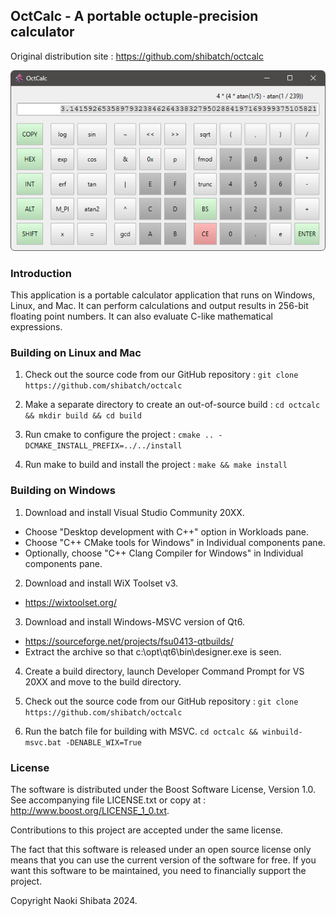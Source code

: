 
## OctCalc - A portable octuple-precision calculator

Original distribution site : https://github.com/shibatch/octcalc


![Screenshot](scrshot.png)


### Introduction

This application is a portable calculator application that runs on
Windows, Linux, and Mac.  It can perform calculations and output
results in 256-bit floating point numbers.  It can also evaluate
C-like mathematical expressions.


### Building on Linux and Mac

1. Check out the source code from our GitHub repository :
`git clone https://github.com/shibatch/octcalc`

2. Make a separate directory to create an out-of-source build :
`cd octcalc && mkdir build && cd build`

3. Run cmake to configure the project :
`cmake .. -DCMAKE_INSTALL_PREFIX=../../install`

4. Run make to build and install the project :
`make && make install`


### Building on Windows

1. Download and install Visual Studio Community 20XX.
  * Choose "Desktop development with C++" option in Workloads pane.
  * Choose "C++ CMake tools for Windows" in Individual components
    pane.
  * Optionally, choose "C++ Clang Compiler for Windows" in Individual
    components pane.

2. Download and install WiX Toolset v3.
  * https://wixtoolset.org/

3. Download and install Windows-MSVC version of Qt6.
  * https://sourceforge.net/projects/fsu0413-qtbuilds/
  * Extract the archive so that c:\opt\qt6\bin\designer.exe is seen.

4. Create a build directory, launch Developer Command Prompt for VS
  20XX and move to the build directory.

5. Check out the source code from our GitHub repository :
`git clone https://github.com/shibatch/octcalc`

6. Run the batch file for building with MSVC.
`cd octcalc && winbuild-msvc.bat -DENABLE_WIX=True`


### License

The software is distributed under the Boost Software License, Version 1.0.
See accompanying file LICENSE.txt or copy at :
http://www.boost.org/LICENSE_1_0.txt.

Contributions to this project are accepted under the same license.

The fact that this software is released under an open source license
only means that you can use the current version of the software for
free. If you want this software to be maintained, you need to
financially support the project.

Copyright Naoki Shibata 2024.
